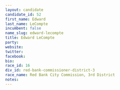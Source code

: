 ```yaml
---
layout: candidate
candidate_id: 52
first_name: Edward
last_name: LeCompte
incumbent: false
name_slug: edward-lecompte
title: Edward LeCompte
party: 
website: 
twitter: 
facebook: 
bio: 
race_id: 16
div_id: red-bank-commissioner-district-3
race_name: Red Bank City Commission, 3rd District
notes: 
---
```

